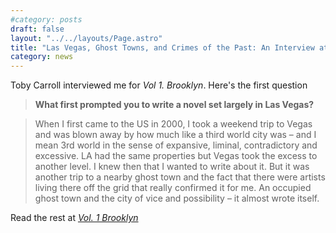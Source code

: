 ```yaml
---
#category: posts
draft: false
layout: "../../layouts/Page.astro"
title: "Las Vegas, Ghost Towns, and Crimes of the Past: An Interview at Vol.1 Brooklyn"
category: news
---
```


Toby Carroll interviewed me for _Vol 1. Brooklyn_. Here's the first question

> **What first prompted you to write a novel set largely in Las Vegas?**

> When I first came to the US in 2000, I took a weekend trip to Vegas and was blown away by how much like a third world city was – and I mean 3rd world in the sense of expansive, liminal, contradictory and excessive. LA had the same properties but Vegas took the excess to another level. I knew then that I wanted to write about it. But it was another trip to a nearby ghost town and the fact that there were artists living there off the grid that really confirmed it for me. An occupied ghost town and the city of vice and possibility – it almost wrote itself.

Read the rest at [_Vol. 1 Brooklyn_](https://www.vol1brooklyn.com/2014/01/14/las-vegas-ghost-towns-and-crimes-of-the-past-an-interview-with-chris-abani/)
